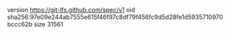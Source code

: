 version https://git-lfs.github.com/spec/v1
oid sha256:97e09e244ab7555e615f46f97c8df79f456fc9d5d28fe1d5935710970bccc62b
size 31561
